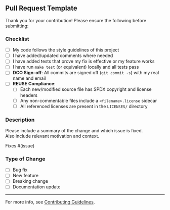 ## Pull Request Template

Thank you for your contribution! Please ensure the following before submitting:

### Checklist

- [ ] My code follows the style guidelines of this project  
- [ ] I have added/updated comments where needed  
- [ ] I have added tests that prove my fix is effective or my feature works  
- [ ] I have run `make test` (or equivalent) locally and all tests pass  
- [ ] **DCO Sign-off**: All commits are signed off (`git commit -s`) with my real name and email  
- [ ] **REUSE Compliance**:  
  - [ ] Each new/modified source file has SPDX copyright and license headers  
  - [ ] Any non-commentable files include a `<filename>.license` sidecar  
  - [ ] All referenced licenses are present in the `LICENSES/` directory  

### Description

Please include a summary of the change and which issue is fixed.  
Also include relevant motivation and context.

Fixes #(issue)

### Type of Change

- [ ] Bug fix  
- [ ] New feature  
- [ ] Breaking change  
- [ ] Documentation update  

---

For more info, see [Contributing Guidelines](https://github.com/OpenCHAMI/.github/CONTRIBUTING.md).
